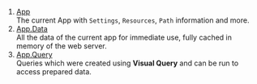 1. [App](xref:NetCode.DynamicCode.App)  
    The current App with `Settings`, `Resources`, `Path` information and more.
1. [App.Data](xref:NetCode.DynamicCode.App#using-app-data-appdata)  
    All the data of the current app for immediate use, fully cached in memory of the web server.
1. [App.Query](xref:NetCode.DynamicCode.App##using-app-queries-appquery)  
    Queries which were created using **Visual Query** and can be run to access prepared data.